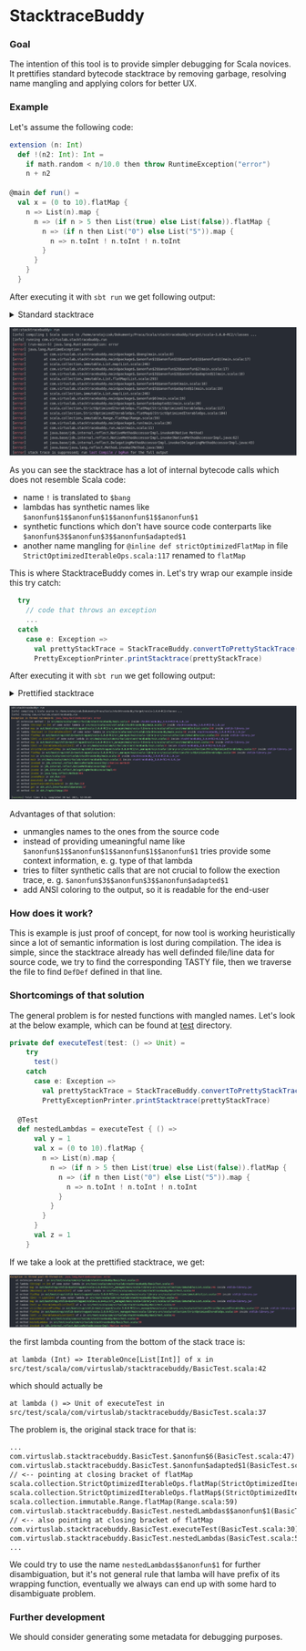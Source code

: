 # StacktraceBuddy

### Goal

The intention of this tool is to provide simpler debugging for Scala novices. It prettifies standard bytecode stacktrace by removing garbage,
resolving name mangling and applying colors for better UX.

### Example

Let's assume the following code:

```scala
extension (n: Int)
  def !(n2: Int): Int =
    if math.random < n/10.0 then throw RuntimeException("error")
    n + n2

@main def run() =
  val x = (0 to 10).flatMap { 
    n => List(n).map { 
      n => (if n > 5 then List(true) else List(false)).flatMap {
        n => (if n then List("0") else List("5")).map { 
          n => n.toInt ! n.toInt ! n.toInt 
        }
      }
    } 
  }
```

After executing it with `sbt run` we get following output:

<details>
  <summary>Standard stacktrace</summary>
  
  ```
sbt:stacktracebuddy> run
[info] compiling 1 Scala source to /home/aratajczak/Dokumenty/Praca/Scala/stacktracebuddy/target/scala-3.0.0-RC2/classes ...
[info] running com.virtuslab.stacktracebuddy.run 
[error] (run-main-5) java.lang.RuntimeException: error
[error] java.lang.RuntimeException: error
[error]         at com.virtuslab.stacktracebuddy.main$package$.$bang(main.scala:8)
[error]         at com.virtuslab.stacktracebuddy.main$package$.$anonfun$1$$anonfun$1$$anonfun$1$$anonfun$1(main.scala:17)
[error]         at scala.collection.immutable.List.map(List.scala:246)
[error]         at com.virtuslab.stacktracebuddy.main$package$.$anonfun$2$$anonfun$2$$anonfun$2(main.scala:17)
[error]         at com.virtuslab.stacktracebuddy.main$package$.$anonfun$3$$anonfun$3$$anonfun$adapted$1(main.scala:18)
[error]         at scala.collection.immutable.List.flatMap(List.scala:293)
[error]         at com.virtuslab.stacktracebuddy.main$package$.$anonfun$4$$anonfun$4(main.scala:18)
[error]         at com.virtuslab.stacktracebuddy.main$package$.$anonfun$5$$anonfun$adapted$1(main.scala:19)
[error]         at scala.collection.immutable.List.map(List.scala:246)
[error]         at com.virtuslab.stacktracebuddy.main$package$.$anonfun$6(main.scala:19)
[error]         at com.virtuslab.stacktracebuddy.main$package$.$anonfun$adapted$1(main.scala:20)
[error]         at scala.collection.StrictOptimizedIterableOps.flatMap(StrictOptimizedIterableOps.scala:117)
[error]         at scala.collection.StrictOptimizedIterableOps.flatMap$(StrictOptimizedIterableOps.scala:104)
[error]         at scala.collection.immutable.Range.flatMap(Range.scala:59)
[error]         at com.virtuslab.stacktracebuddy.main$package$.run(main.scala:20)
[error]         at com.virtuslab.stacktracebuddy.run.main(main.scala:11)
[error]         at java.base/jdk.internal.reflect.NativeMethodAccessorImpl.invoke0(Native Method)
[error]         at java.base/jdk.internal.reflect.NativeMethodAccessorImpl.invoke(NativeMethodAccessorImpl.java:62)
[error]         at java.base/jdk.internal.reflect.DelegatingMethodAccessorImpl.invoke(DelegatingMethodAccessorImpl.java:43)
[error]         at java.base/java.lang.reflect.Method.invoke(Method.java:566)
[error] stack trace is suppressed; run last Compile / bgRun for the full output
[error] Nonzero exit code: 1
[error] (Compile / run) Nonzero exit code: 1
[error] Total time: 1 s, completed 30 kwi 2021, 12:51:27
  ```

</details>

![](old.png)

As you can see the stacktrace has a lot of internal bytecode calls which does not resemble Scala code:
- name `!` is translated to `$bang`
- lambdas has synthetic names like `$anonfun$1$$anonfun$1$$anonfun$1$$anonfun$1`
- synthetic functions which don't have source code conterparts like `$anonfun$3$$anonfun$3$$anonfun$adapted$1`
- another name mangling for `@inline def strictOptimizedFlatMap` in file `StrictOptimizedIterableOps.scala:117` renamed to `flatMap`

This is where StacktraceBuddy comes in. Let's try wrap our example inside this try catch:

```scala
  try
    // code that throws an exception
    ...
  catch
    case e: Exception =>
      val prettyStackTrace = StackTraceBuddy.convertToPrettyStackTrace(e)
      PrettyExceptionPrinter.printStacktrace(prettyStackTrace)
```

After executing it with `sbt run` we get following output:

<details>
  <summary>Prettified stacktrace</summary>
  
  ```
sbt:stacktracebuddy> run
[info] compiling 1 Scala source to /home/aratajczak/Dokumenty/Praca/Scala/stacktracebuddy/target/scala-3.0.0-RC2/classes ...
[info] running com.virtuslab.stacktracebuddy.run 
Exception in thread run-main-6: java.lang.RuntimeException: error
    at extension method ! in src/main/scala/com/virtuslab/stacktracebuddy/main.scala:8 inside stacktracebuddy_3.0.0-RC2-0.1.0.jar
    at lambda (String) => Int of some outer lambda in src/main/scala/com/virtuslab/stacktracebuddy/main.scala:17 inside stacktracebuddy_3.0.0-RC2-0.1.0.jar
    at method map in out/bootstrap/stdlib-bootstrapped/scala-3.0.0-RC2/src_managed/main/scala-library-src/scala/collection/immutable/List.scala:246 inside stdlib-library.jar
    at lambda (Boolean) => IterableOnce[Int] of some outer lambda in src/main/scala/com/virtuslab/stacktracebuddy/main.scala:16 inside stacktracebuddy_3.0.0-RC2-0.1.0.jar
    at method flatMap in out/bootstrap/stdlib-bootstrapped/scala-3.0.0-RC2/src_managed/main/scala-library-src/scala/collection/immutable/List.scala:293 inside stdlib-library.jar
    at lambda (Int) => List[Int] of some outer lambda in src/main/scala/com/virtuslab/stacktracebuddy/main.scala:15 inside stacktracebuddy_3.0.0-RC2-0.1.0.jar
    at method map in out/bootstrap/stdlib-bootstrapped/scala-3.0.0-RC2/src_managed/main/scala-library-src/scala/collection/immutable/List.scala:246 inside stdlib-library.jar
    at lambda (Int) => IterableOnce[List[Int]] of x in src/main/scala/com/virtuslab/stacktracebuddy/main.scala:14 inside stacktracebuddy_3.0.0-RC2-0.1.0.jar
    at method strictOptimizedFlatMap in out/bootstrap/stdlib-bootstrapped/scala-3.0.0-RC2/src_managed/main/scala-library-src/scala/collection/StrictOptimizedIterableOps.scala:117 inside stdlib-library.jar
    at method flatMap in out/bootstrap/stdlib-bootstrapped/scala-3.0.0-RC2/src_managed/main/scala-library-src/scala/collection/StrictOptimizedIterableOps.scala:104 inside stdlib-library.jar
    at method run in src/main/scala/com/virtuslab/stacktracebuddy/main.scala:20 inside stacktracebuddy_3.0.0-RC2-0.1.0.jar
    at method main in src/main/scala/com/virtuslab/stacktracebuddy/main.scala:11 inside stacktracebuddy_3.0.0-RC2-0.1.0.jar
    at method invoke0 in jdk.internal.reflect.NativeMethodAccessorImpl:(Native method) 
    at method invoke in jdk.internal.reflect.NativeMethodAccessorImpl:62 
    at method invoke in jdk.internal.reflect.DelegatingMethodAccessorImpl:43 
    at method invoke in java.lang.reflect.Method:566 
    at method invokeMain in sbt.Run:133 
    at method execute$1 in sbt.Run:82 
    at method $anonfun$runWithLoader$5 in sbt.Run:110 
    at method get in sbt.util.InterfaceUtil$$anon$1:17 
    at method run in sbt.TrapExit$App:258 

[success] Total time: 6 s, completed 30 kwi 2021, 12:55:0
  ```

</details>

![](new.png)

Advantages of that solution:
- unmangles names to the ones from the source code
- instead of providing umeaningful name like `$anonfun$1$$anonfun$1$$anonfun$1$$anonfun$1` tries provide some context information, e. g. type of that lambda
- tries to filter synthetic calls that are not crucial to follow the exection trace, e. g. `$anonfun$3$$anonfun$3$$anonfun$adapted$1`
- add ANSI coloring to the output, so it is readable for the end-user

### How does it work?

This is example is just proof of concept, for now tool is working heuristically since a lot of semantic information is lost during compilation.
The idea is simple, since the stacktrace already has well definded file/line data for source code, we try to find the corresponding TASTY file,
then we traverse the file to find `DefDef` defined in that line.

### Shortcomings of that solution

The general problem is for nested functions with mangled names. Let's look at the below example, which can be found at [test](./src/test/scala/com/virtuslab/stacktracebuddy/BasicTest.scala) directory.

```scala
private def executeTest(test: () => Unit) =
    try
      test()
    catch
      case e: Exception =>
        val prettyStackTrace = StackTraceBuddy.convertToPrettyStackTrace(e)
        PrettyExceptionPrinter.printStacktrace(prettyStackTrace)

  @Test 
  def nestedLambdas = executeTest { () =>
      val y = 1
      val x = (0 to 10).flatMap { 
        n => List(n).map { 
          n => (if n > 5 then List(true) else List(false)).flatMap {
            n => (if n then List("0") else List("5")).map { 
              n => n.toInt ! n.toInt ! n.toInt 
            }
          }
        } 
      }
      val z = 1
    } 
```

If we take a look at the prettified stacktrace, we get:

![](problem.png)

the first lambda counting from the bottom of the stack trace is:

```
at lambda (Int) => IterableOnce[List[Int]] of x in src/test/scala/com/virtuslab/stacktracebuddy/BasicTest.scala:42
```

which should actually be

```
at lambda () => Unit of executeTest in src/test/scala/com/virtuslab/stacktracebuddy/BasicTest.scala:37
```

The problem is, the original stack trace for that is:

```
...
com.virtuslab.stacktracebuddy.BasicTest.$anonfun$6(BasicTest.scala:47)
com.virtuslab.stacktracebuddy.BasicTest.$anonfun$adapted$1(BasicTest.scala:48) // <-- pointing at closing bracket of flatMap
scala.collection.StrictOptimizedIterableOps.flatMap(StrictOptimizedIterableOps.scala:117)
scala.collection.StrictOptimizedIterableOps.flatMap$(StrictOptimizedIterableOps.scala:104)
scala.collection.immutable.Range.flatMap(Range.scala:59)
com.virtuslab.stacktracebuddy.BasicTest.nestedLambdas$$anonfun$1(BasicTest.scala:48) // <-- also pointing at closing bracket of flatMap
com.virtuslab.stacktracebuddy.BasicTest.executeTest(BasicTest.scala:30)
com.virtuslab.stacktracebuddy.BasicTest.nestedLambdas(BasicTest.scala:50)
...
```

We could try to use the name `nestedLambdas$$anonfun$1` for further disambiguation, but it's not general rule that lamba will have prefix of its wrapping function, eventually
we always can end up with some hard to disambiguate problem.

### Further development

We should consider generating some metadata for debugging purposes.
